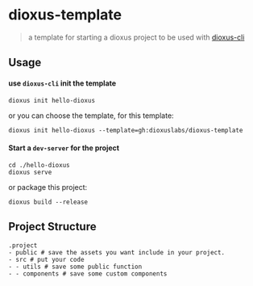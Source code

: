 # dioxus-template

> a template for starting a dioxus project to be used with [dioxus-cli](https://github.com/DioxusLabs/cli)

## Usage

#### use `dioxus-cli` init the template

```
dioxus init hello-dioxus
```

or you can choose the template, for this template:

```
dioxus init hello-dioxus --template=gh:dioxuslabs/dioxus-template
```

#### Start a `dev-server` for the project

```
cd ./hello-dioxus
dioxus serve
```

or package this project:

```
dioxus build --release
```

## Project Structure

```
.project
- public # save the assets you want include in your project.
- src # put your code
- - utils # save some public function
- - components # save some custom components
```
